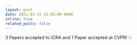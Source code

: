 ```yaml
--- 
layout: post 
date: 2021-03-22 15:59:00-0400 
inline: true 
related_posts: false 
--- 
```


3 Papers accepted to ICRA and 1 Paper accepted at CVPR! :sparkles: 